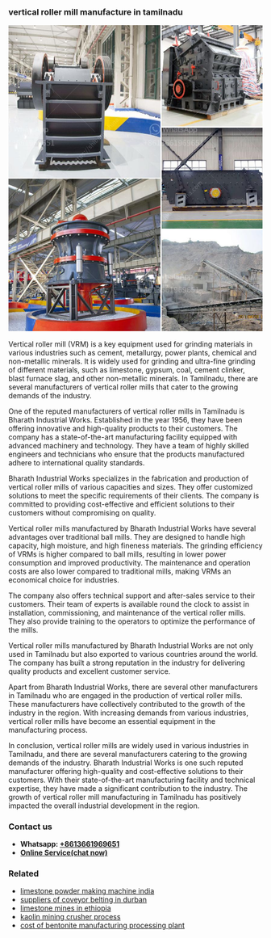 <h3>vertical roller mill manufacture in tamilnadu</h3><img src='1708499109.jpg' alt=''><p>Vertical roller mill (VRM) is a key equipment used for grinding materials in various industries such as cement, metallurgy, power plants, chemical and non-metallic minerals. It is widely used for grinding and ultra-fine grinding of different materials, such as limestone, gypsum, coal, cement clinker, blast furnace slag, and other non-metallic minerals. In Tamilnadu, there are several manufacturers of vertical roller mills that cater to the growing demands of the industry.</p><p>One of the reputed manufacturers of vertical roller mills in Tamilnadu is Bharath Industrial Works. Established in the year 1956, they have been offering innovative and high-quality products to their customers. The company has a state-of-the-art manufacturing facility equipped with advanced machinery and technology. They have a team of highly skilled engineers and technicians who ensure that the products manufactured adhere to international quality standards.</p><p>Bharath Industrial Works specializes in the fabrication and production of vertical roller mills of various capacities and sizes. They offer customized solutions to meet the specific requirements of their clients. The company is committed to providing cost-effective and efficient solutions to their customers without compromising on quality.</p><p>Vertical roller mills manufactured by Bharath Industrial Works have several advantages over traditional ball mills. They are designed to handle high capacity, high moisture, and high fineness materials. The grinding efficiency of VRMs is higher compared to ball mills, resulting in lower power consumption and improved productivity. The maintenance and operation costs are also lower compared to traditional mills, making VRMs an economical choice for industries.</p><p>The company also offers technical support and after-sales service to their customers. Their team of experts is available round the clock to assist in installation, commissioning, and maintenance of the vertical roller mills. They also provide training to the operators to optimize the performance of the mills.</p><p>Vertical roller mills manufactured by Bharath Industrial Works are not only used in Tamilnadu but also exported to various countries around the world. The company has built a strong reputation in the industry for delivering quality products and excellent customer service.</p><p>Apart from Bharath Industrial Works, there are several other manufacturers in Tamilnadu who are engaged in the production of vertical roller mills. These manufacturers have collectively contributed to the growth of the industry in the region. With increasing demands from various industries, vertical roller mills have become an essential equipment in the manufacturing process.</p><p>In conclusion, vertical roller mills are widely used in various industries in Tamilnadu, and there are several manufacturers catering to the growing demands of the industry. Bharath Industrial Works is one such reputed manufacturer offering high-quality and cost-effective solutions to their customers. With their state-of-the-art manufacturing facility and technical expertise, they have made a significant contribution to the industry. The growth of vertical roller mill manufacturing in Tamilnadu has positively impacted the overall industrial development in the region.</p><h3>Contact us</h3><ul><li><strong>Whatsapp:&nbsp;<a href="https://wa.me/8613661969651">+8613661969651</a></strong></li><li><a href="https://swt.shibang-china.com/?git&amp;zhl&amp;vertical roller mill manufacture in tamilnadu"><strong>Online Service(chat now)</strong></a></li></ul><h3>Related</h3><ul><li><a href='limestone powder making machine india.md'>limestone powder making machine india</a></li><li><a href='suppliers of coveyor belting in durban.md'>suppliers of coveyor belting in durban</a></li><li><a href='limestone mines in ethiopia.md'>limestone mines in ethiopia</a></li><li><a href='kaolin mining crusher process.md'>kaolin mining crusher process</a></li><li><a href='cost of bentonite manufacturing processing plant.md'>cost of bentonite manufacturing processing plant</a></li></ul>